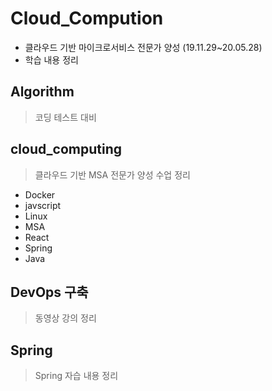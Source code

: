 # Cloud_Compution

+ 클라우드 기반 마이크로서비스 전문가 양성 (19.11.29~20.05.28)
+ 학습 내용 정리

## Algorithm
> 코딩 테스트 대비

## cloud_computing
> 클라우드 기반 MSA 전문가 양성 수업 정리
+ Docker
+ javscript
+ Linux
+ MSA
+ React
+ Spring
+ Java
## DevOps 구축
> 동영상 강의 정리

## Spring
> Spring 자습 내용 정리
